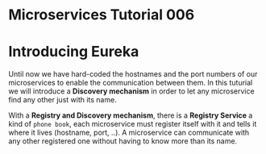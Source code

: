 # Microservices Tutorial 006
# Introducing Eureka 
Until now we have hard-coded the hostnames and the port numbers of our microservices to enable the communication between them.
In this tuturial we will introduce a **Discovery mechanism** in order to let any microservice find any other just with its name.

With a **Registry and Discovery mechanism**, there is a **Registry Service** a kind of `phone book`, each microservice must register itself with it and tells it where it lives (hostname, port, ..). 
A microservice can communicate with any other registered one without having to know more than its name.   
 
<!--stackedit_data:
eyJoaXN0b3J5IjpbNjY4MTU4NDYxLC0xNjcwODIxNDQzLDE1Mj
QwOTczLC0xMTI5Nzc0MzQ3LDMyNzE2NjA1MiwtMjUwMDg1OTU1
LDg0OTc4NzIwLC0xNDU3NjQ5NjI5XX0=
-->